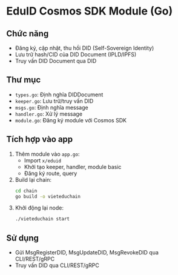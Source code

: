 # EduID Cosmos SDK Module (Go)

## Chức năng
- Đăng ký, cập nhật, thu hồi DID (Self-Sovereign Identity)
- Lưu trữ hash/CID của DID Document (IPLD/IPFS)
- Truy vấn DID Document qua DID

## Thư mục
- `types.go`: Định nghĩa DIDDocument
- `keeper.go`: Lưu trữ/truy vấn DID
- `msgs.go`: Định nghĩa message
- `handler.go`: Xử lý message
- `module.go`: Đăng ký module với Cosmos SDK

## Tích hợp vào app
1. Thêm module vào `app.go`:
   - Import `x/eduid`
   - Khởi tạo keeper, handler, module basic
   - Đăng ký route, query
2. Build lại chain:
   ```sh
   cd chain
   go build -o vieteduchain
   ```
3. Khởi động lại node:
   ```sh
   ./vieteduchain start
   ```

## Sử dụng
- Gửi MsgRegisterDID, MsgUpdateDID, MsgRevokeDID qua CLI/REST/gRPC
- Truy vấn DID qua CLI/REST/gRPC
